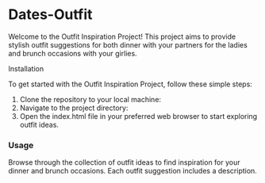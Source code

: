 # Dates-Outfit

Welcome to the Outfit Inspiration Project! This project aims to provide stylish outfit suggestions for both dinner with your partners for the ladies and brunch occasions with your girlies.

Installation

To get started with the Outfit Inspiration Project, follow these simple steps:

1. Clone the repository to your local machine:
2.  Navigate to the project directory:
3. Open the index.html file in your preferred web browser to start exploring outfit ideas.

### Usage

Browse through the collection of outfit ideas to find inspiration for your dinner and brunch occasions. Each outfit suggestion includes a description.



